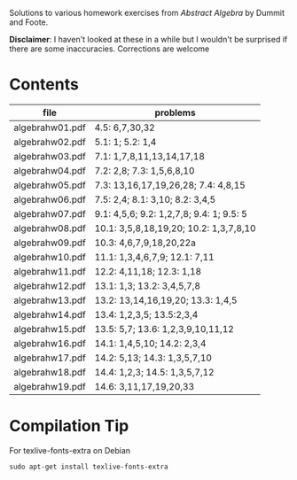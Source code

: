 Solutions to various homework exercises from *Abstract Algebra* by Dummit and Foote.

**Disclaimer**: I haven't looked at these in a while but I wouldn't be surprised if there are some inaccuracies. Corrections are welcome


Contents
========

|file            | problems                                |
|----------------|-----------------------------------------|
|algebrahw01.pdf | 4.5: 6,7,30,32                          |
|algebrahw02.pdf | 5.1: 1; 5.2: 1,4                        |
|algebrahw03.pdf | 7.1: 1,7,8,11,13,14,17,18               |
|algebrahw04.pdf | 7.2: 2,8; 7.3: 1,5,6,8,10               |
|algebrahw05.pdf | 7.3: 13,16,17,19,26,28; 7.4: 4,8,15     |
|algebrahw06.pdf | 7.5: 2,4; 8.1: 3,10; 8.2: 3,4,5         |
|algebrahw07.pdf | 9.1: 4,5,6; 9.2: 1,2,7,8; 9.4: 1; 9.5: 5|
|algebrahw08.pdf | 10.1: 3,5,8,18,19,20; 10.2: 1,3,7,8,10  |
|algebrahw09.pdf | 10.3: 4,6,7,9,18,20,22a                 |
|algebrahw10.pdf | 11.1: 1,3,4,6,7,9; 12.1: 7,11           |
|algebrahw11.pdf | 12.2: 4,11,18; 12.3: 1,18               |
|algebrahw12.pdf | 13.1: 1,3; 13.2: 3,4,5,7,8              |
|algebrahw13.pdf | 13.2: 13,14,16,19,20; 13.3: 1,4,5       |
|algebrahw14.pdf | 13.4: 1,2,3,5; 13.5:2,3,4               |
|algebrahw15.pdf | 13.5: 5,7; 13.6: 1,2,3,9,10,11,12       |
|algebrahw16.pdf | 14.1: 1,4,5,10; 14.2: 2,3,4             |
|algebrahw17.pdf | 14.2: 5,13; 14.3: 1,3,5,7,10            |
|algebrahw18.pdf | 14.4: 1,2,3; 14.5: 1,3,5,7,12           |
|algebrahw19.pdf | 14.6: 3,11,17,19,20,33                  |

Compilation Tip
===============

For texlive-fonts-extra on Debian

    sudo apt-get install texlive-fonts-extra

